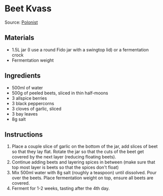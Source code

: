 # Beet Kvass

Source: [Polonist](https://www.polonist.com/beet-kvass-zakwas/)

## Materials

* 1.5L jar (I use a round Fido jar with a swingtop lid) or a fermentation crock
* Fermentation weight

## Ingredients

* 500ml of water
* 500g of peeled beets, sliced in thin half-moons
* 3 allspice berries
* 3 black peppercorns
* 3 cloves of garlic, sliced
* 3 bay leaves
* 8g salt

## Instructions

1. Place a couple slice of garlic on the bottom of the jar, add slices of beet so that they lay flat. Rotate the jar so that the cuts of the beet get covered by the next layer (reducing floating beets). 
2. Continue adding beets and layering spices in between (make sure that top most layer is beets so that the spices don't float)
3. Mix 500ml water with 8g salt (roughly a teaspoon) until dissolved. Pour over the beets. Place fermentation weight on top, ensure all beets are covered.
4. Ferment for 1-2 weeks, tasting after the 4th day.

